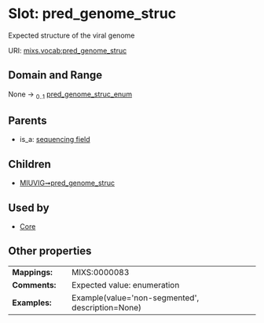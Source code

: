 
# Slot: pred_genome_struc


Expected structure of the viral genome

URI: [mixs.vocab:pred_genome_struc](https://w3id.org/mixs/vocab/pred_genome_struc)


## Domain and Range

None &#8594;  <sub>0..1</sub> [pred_genome_struc_enum](pred_genome_struc_enum.md)

## Parents

 *  is_a: [sequencing field](sequencing_field.md)

## Children

 *  [MIUVIG➞pred_genome_struc](MIUVIG_pred_genome_struc.md)

## Used by

 * [Core](Core.md)

## Other properties

|  |  |  |
| --- | --- | --- |
| **Mappings:** | | MIXS:0000083 |
| **Comments:** | | Expected value: enumeration |
| **Examples:** | | Example(value='non-segmented', description=None) |

